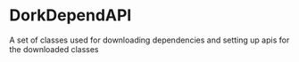 # DorkDependAPI
A set of classes used for downloading dependencies and setting up apis for the downloaded classes
